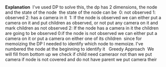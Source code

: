 **Explanation**
​
I've used DP to solve this, the dp has 2 dimensions, the node and the state of the node
​
the state of the node can be
​
0: not observed
1: observed
2: has a camera in it
​
1: If the node is observed we can either put a camera on it and put children as observed, or not put any camera on it and mark children as not observed
​
2: If the node has a camera in it the children are going to be observed
​
0:if the node is not observed we can either put a camera on it or put a camera on either one of its children
​
since for memoizing the DP I needed to identify which node to memoize. I've numbered the node at the beginning to identify it
​
​
Greedy Approach
​
We will fill from bottom up we check if child need cameraor not than we put camera
if node is not covered and do not have parent we put camera their